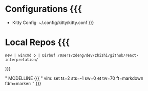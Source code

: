 # Configurations {{{
- Kitty Config: ~/.config/kitty/kitty.conf
}}}

# Local Repos {{{
    new | wincmd o | Dirbuf /Users/zdeng/dev/zhizhi/github/react-interpretation/
}}}


" MODELLINE {{{
" vim: set ts=2 sts=-1 sw=0 et tw=70 ft=markdown fdm=marker:
" }}}

